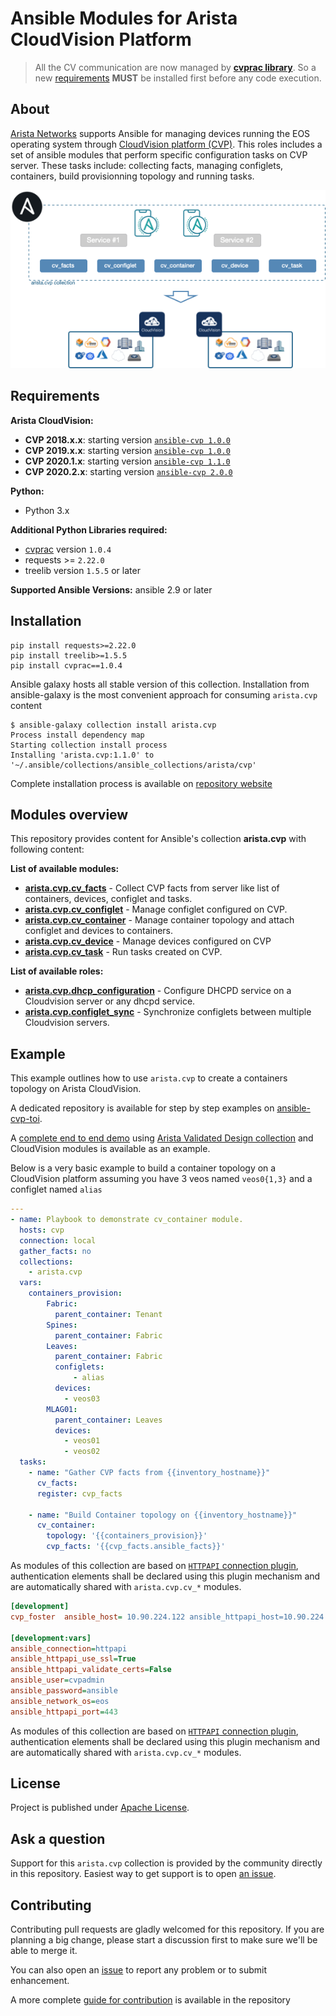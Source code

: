 # Ansible Modules for Arista CloudVision Platform

> All the CV communication are now managed by [__cvprac library__](https://github.com/aristanetworks/cvprac). So a new [requirements](#dependencies) __MUST__ be installed first before any code execution.

## About

[Arista Networks](https://www.arista.com/) supports Ansible for managing devices running the EOS operating system through [CloudVision platform (CVP)](https://www.arista.com/en/products/eos/eos-cloudvision). This roles includes a set of ansible modules that perform specific configuration tasks on CVP server. These tasks include: collecting facts, managing configlets, containers, build provisionning topology and running tasks.

<p align="center">
  <img src='medias/ansible-cloudvision.png' alt='Arista CloudVision and Ansible'/>
</p>

## Requirements

__Arista CloudVision:__

- __CVP 2018.x.x__: starting version [`ansible-cvp 1.0.0`](https://github.com/aristanetworks/ansible-cvp/releases/tag/v1.0.0)
- __CVP 2019.x.x__: starting version [`ansible-cvp 1.0.0`](https://github.com/aristanetworks/ansible-cvp/releases/tag/v1.0.0)
- __CVP 2020.1.x__: starting version [`ansible-cvp 1.1.0`](https://github.com/aristanetworks/ansible-cvp/releases/tag/v1.1.0)
- __CVP 2020.2.x__: starting version [`ansible-cvp 2.0.0`](https://github.com/aristanetworks/ansible-cvp/releases/tag/v2.0.0)

__Python:__

- Python 3.x

__Additional Python Libraries required:__

- [cvprac](https://github.com/aristanetworks/cvprac) version `1.0.4`
- requests >= `2.22.0`
- treelib version `1.5.5` or later

__Supported Ansible Versions:__ ansible 2.9 or later

## Installation

```shell
pip install requests>=2.22.0
pip install treelib>=1.5.5
pip install cvprac==1.0.4
```

Ansible galaxy hosts all stable version of this collection. Installation from ansible-galaxy is the most convenient approach for consuming `arista.cvp` content

```shell
$ ansible-galaxy collection install arista.cvp
Process install dependency map
Starting collection install process
Installing 'arista.cvp:1.1.0' to '~/.ansible/collections/ansible_collections/arista/cvp'
```

Complete installation process is available on [repository website](https://cvp.avd.sh/docs/installation/requirements/)

## Modules overview

This repository provides content for Ansible's collection __arista.cvp__ with following content:

__List of available modules:__

- [__arista.cvp.cv_facts__](https://cvp.avd.sh/docs/modules/cv_facts.rst/) - Collect CVP facts from server like list of containers, devices, configlet and tasks.
- [__arista.cvp.cv_configlet__](https://cvp.avd.sh/docs/modules/cv_configlet.rst/) -  Manage configlet configured on CVP.
- [__arista.cvp.cv_container__](https://cvp.avd.sh/docs/modules/cv_container.rst/) -  Manage container topology and attach configlet and devices to containers.
- [__arista.cvp.cv_device__](https://cvp.avd.sh/docs/modules/cv_device.rst/) - Manage devices configured on CVP
- [__arista.cvp.cv_task__](https://cvp.avd.sh/docs/modules/cv_task.rst/) - Run tasks created on CVP.

__List of available roles:__

- [__arista.cvp.dhcp_configuration__](https://cvp.avd.sh/roles/dhcp_configuration/) - Configure DHCPD service on a Cloudvision server or any dhcpd service.
- [__arista.cvp.configlet_sync__](https://cvp.avd.sh/roles/configlets_sync/) - Synchronize configlets between multiple Cloudvision servers.

## Example

This example outlines how to use `arista.cvp` to create a containers topology on Arista CloudVision.

A dedicated repository is available for step by step examples on [ansible-cvp-toi](https://github.com/arista-netdevops-community/ansible-cvp-toi).

A [complete end to end demo](https://github.com/arista-netdevops-community/ansible-avd-cloudvision-demo) using [Arista Validated Design collection](https://github.com/aristanetworks/ansible-avd) and CloudVision modules is available as an example.

Below is a very basic example to build a container topology on a CloudVision platform assuming you have 3 veos named `veos0{1,3}` and a configlet named `alias`

```yaml
---
- name: Playbook to demonstrate cv_container module.
  hosts: cvp
  connection: local
  gather_facts: no
  collections:
    - arista.cvp
  vars:
    containers_provision:
        Fabric:
          parent_container: Tenant
        Spines:
          parent_container: Fabric
        Leaves:
          parent_container: Fabric
          configlets:
              - alias
          devices:
            - veos03
        MLAG01:
          parent_container: Leaves
          devices:
            - veos01
            - veos02
  tasks:
    - name: "Gather CVP facts from {{inventory_hostname}}"
      cv_facts:
      register: cvp_facts

    - name: "Build Container topology on {{inventory_hostname}}"
      cv_container:
        topology: '{{containers_provision}}'
        cvp_facts: '{{cvp_facts.ansible_facts}}'
```

As modules of this collection are based on [`HTTPAPI` connection plugin](https://docs.ansible.com/ansible/latest/plugins/httpapi.html), authentication elements shall be declared using this plugin mechanism and are automatically shared with `arista.cvp.cv_*` modules.

```ini
[development]
cvp_foster  ansible_host= 10.90.224.122 ansible_httpapi_host=10.90.224.122

[development:vars]
ansible_connection=httpapi
ansible_httpapi_use_ssl=True
ansible_httpapi_validate_certs=False
ansible_user=cvpadmin
ansible_password=ansible
ansible_network_os=eos
ansible_httpapi_port=443
```

As modules of this collection are based on [`HTTPAPI` connection plugin](https://docs.ansible.com/ansible/latest/plugins/connection/httpapi.html), authentication elements shall be declared using this plugin mechanism and are automatically shared with `arista.cvp.cv_*` modules.

## License

Project is published under [Apache License](LICENSE).

## Ask a question

Support for this `arista.cvp` collection is provided by the community directly in this repository. Easiest way to get support is to open [an issue](https://github.com/aristanetworks/ansible-cvp/issues).

## Contributing

Contributing pull requests are gladly welcomed for this repository. If you are planning a big change, please start a discussion first to make sure we'll be able to merge it.

You can also open an [issue](https://github.com/aristanetworks/ansible-cvp/issues) to report any problem or to submit enhancement.

A more complete [guide for contribution](https://www.avd.sh/docs/contributing/) is available in the repository
